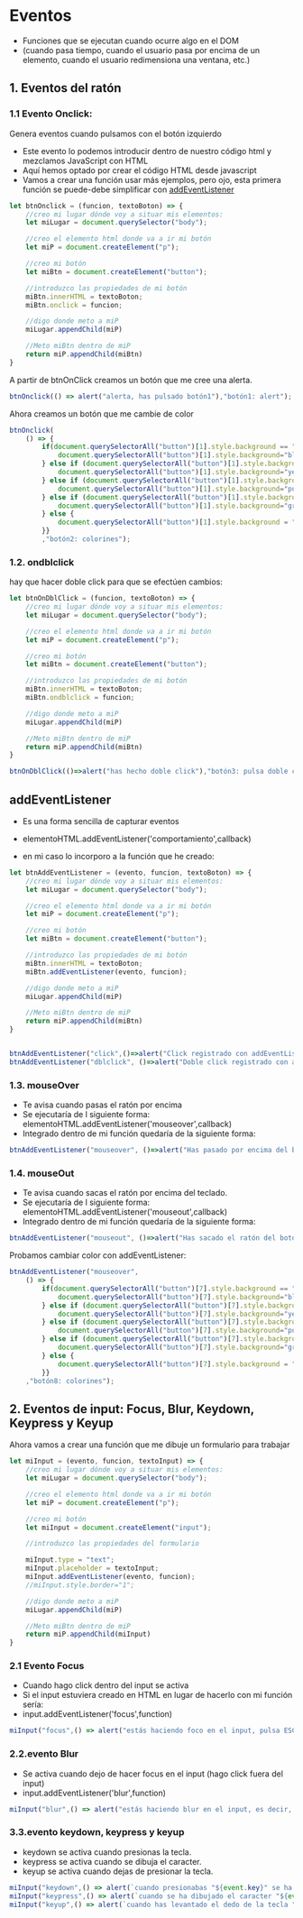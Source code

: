 # Eventos
* Funciones que se ejecutan cuando ocurre algo en el DOM
* (cuando pasa tiempo, cuando el usuario pasa por encima de un elemento, cuando el usuario redimensiona una ventana, etc.)


## 1. Eventos del ratón
### 1.1 Evento Onclick:
Genera eventos cuando pulsamos con el botón izquierdo

* Este evento lo podemos introducir dentro de nuestro código html y mezclamos JavaScript con HTML
* Aquí hemos optado por crear el código HTML desde javascript
* Vamos a crear una función usar más ejemplos, pero ojo, esta primera función se puede-debe simplificar con [addEventListener](#addeventlistener)

```jsx
let btnOnclick = (funcion, textoBoton) => {
    //creo mi lugar dónde voy a situar mis elementos:
    let miLugar = document.querySelector("body");

    //creo el elemento html donde va a ir mi botón
    let miP = document.createElement("p");

    //creo mi botón
    let miBtn = document.createElement("button");

    //introduzco las propiedades de mi botón
    miBtn.innerHTML = textoBoton;
    miBtn.onclick = funcion;

    //digo donde meto a miP
    miLugar.appendChild(miP)

    //Meto miBtn dentro de miP
    return miP.appendChild(miBtn)
}
```

A partir de btnOnClick creamos un botón que me cree una alerta.

```jsx
btnOnclick(() => alert("alerta, has pulsado botón1"),"botón1: alert");
```

Ahora creamos un botón que me cambie de color

```jsx
btnOnclick(
    () => {
        if(document.querySelectorAll("button")[1].style.background == "red"){
            document.querySelectorAll("button")[1].style.background="blue"
        } else if (document.querySelectorAll("button")[1].style.background=="blue"){
            document.querySelectorAll("button")[1].style.background="yellow"
        } else if (document.querySelectorAll("button")[1].style.background=="yellow"){
            document.querySelectorAll("button")[1].style.background="purple"
        } else if (document.querySelectorAll("button")[1].style.background=="purple"){
            document.querySelectorAll("button")[1].style.background="green"
        } else {
            document.querySelectorAll("button")[1].style.background = "red"
        }}
        ,"botón2: colorines");
```

### 1.2. ondblclick

hay que hacer doble click para que se efectúen cambios:

```jsx
let btnOnDblClick = (funcion, textoBoton) => {
    //creo mi lugar dónde voy a situar mis elementos:
    let miLugar = document.querySelector("body");

    //creo el elemento html donde va a ir mi botón
    let miP = document.createElement("p");

    //creo mi botón
    let miBtn = document.createElement("button");

    //introduzco las propiedades de mi botón
    miBtn.innerHTML = textoBoton;
    miBtn.ondblclick = funcion;

    //digo donde meto a miP
    miLugar.appendChild(miP)

    //Meto miBtn dentro de miP
    return miP.appendChild(miBtn)
}

btnOnDblClick(()=>alert("has hecho doble click"),"botón3: pulsa doble click")
```

## addEventListener

* Es una forma sencilla de capturar eventos

* elementoHTML.addEventListener('comportamiento',callback)

* en mi caso lo incorporo a la función que he creado:

```jsx
let btnAddEventListener = (evento, funcion, textoBoton) => {
    //creo mi lugar dónde voy a situar mis elementos:
    let miLugar = document.querySelector("body");

    //creo el elemento html donde va a ir mi botón
    let miP = document.createElement("p");

    //creo mi botón
    let miBtn = document.createElement("button");

    //introduzco las propiedades de mi botón
    miBtn.innerHTML = textoBoton;
    miBtn.addEventListener(evento, funcion);

    //digo donde meto a miP
    miLugar.appendChild(miP)

    //Meto miBtn dentro de miP
    return miP.appendChild(miBtn)
}


btnAddEventListener("click",()=>alert("Click registrado con addEventListener"),"botón4: pulsa click");
btnAddEventListener("dblclick", ()=>alert("Doble click registrado con addEventListener"),"botón5: pulsa doble click");
```


### 1.3. mouseOver
* Te avisa cuando pasas el ratón por encima
* Se ejecutaría de l siguiente forma: elementoHTML.addEventListener('mouseover',callback)
* Integrado dentro de mi función quedaría de la siguiente forma:

```jsx
btnAddEventListener("mouseover", ()=>alert("Has pasado por encima del botón"),"Botón6: mouseover");
```

### 1.4. mouseOut
* Te avisa cuando sacas el ratón por encima del teclado.
* Se ejecutaría de l siguiente forma: elementoHTML.addEventListener('mouseout',callback)
* Integrado dentro de mi función quedaría de la siguiente forma:

```jsx
btnAddEventListener("mouseout", ()=>alert("Has sacado el ratón del botón"),"Botón7: mouseout");
```
Probamos cambiar color con addEventListener:
```jsx
btnAddEventListener("mouseover",
    () => {
        if(document.querySelectorAll("button")[7].style.background == "red"){
            document.querySelectorAll("button")[7].style.background="blue"
        } else if (document.querySelectorAll("button")[7].style.background=="blue"){
            document.querySelectorAll("button")[7].style.background="yellow"
        } else if (document.querySelectorAll("button")[7].style.background=="yellow"){
            document.querySelectorAll("button")[7].style.background="purple"
        } else if (document.querySelectorAll("button")[7].style.background=="purple"){
            document.querySelectorAll("button")[7].style.background="green"
        } else {
            document.querySelectorAll("button")[7].style.background = "red"
        }}
    ,"botón8: colorines");
```

## 2. Eventos de input: Focus, Blur, Keydown, Keypress y Keyup

Ahora vamos a crear una función que me dibuje un formulario para trabajar

```jsx
let miInput = (evento, funcion, textoInput) => {
    //creo mi lugar dónde voy a situar mis elementos:
    let miLugar = document.querySelector("body");

    //creo el elemento html donde va a ir mi botón
    let miP = document.createElement("p");

    //creo mi botón
    let miInput = document.createElement("input");

    //introduzco las propiedades del formulario

    miInput.type = "text";
    miInput.placeholder = textoInput;
    miInput.addEventListener(evento, funcion);
    //miInput.style.border="1";

    //digo donde meto a miP
    miLugar.appendChild(miP)

    //Meto miBtn dentro de miP
    return miP.appendChild(miInput)
}
```

### 2.1 Evento Focus

* Cuando hago click dentro del input se activa
* Si el input estuviera creado en HTML en lugar de hacerlo con mi función sería:
* input.addEventListener('focus',function)

```jsx
miInput("focus",() => alert("estás haciendo foco en el input, pulsa ESC para dejar de hacer foco"), "Input1: focus");
```
### 2.2.evento Blur

* Se activa cuando dejo de hacer focus en el input (hago click fuera del input)
* input.addEventListener('blur',function)

```jsx
miInput("blur",() => alert("estás haciendo blur en el input, es decir, has hecho click en el input y luego has hecho click fuera del input"), "Input2: blur");
```
### 3.3.evento keydown, keypress y keyup
* keydown se activa cuando presionas la tecla.
* keypress se activa cuando se dibuja el caracter.
* keyup se activa cuando dejas de presionar la tecla.

```jsx
miInput("keydown",() => alert(`cuando presionabas "${event.key}" se ha activado keypress`), "Input3: keydown");
miInput("keypress",() => alert(`cuando se ha dibujado el caracter "${event.key}" se ha activado keydown`), "Input4: keypress");
miInput("keyup",() => alert(`cuando has levantado el dedo de la tecla "${event.key}" se ha activado keyup`), "Input5: keyup");
```